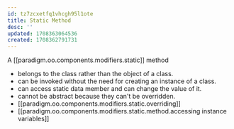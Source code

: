 ```yaml
---
id: tz7zcxetfq1vhcgh95l1ote
title: Static Method
desc: ''
updated: 1708363064536
created: 1708362791731
---
```



A [[paradigm.oo.components.modifiers.static]] method

- belongs to the class rather than the object of a class.
- can be invoked without the need for creating an instance of a class.
- can access static data member and can change the value of it.
- cannot be abstract because they can't be overridden.
- [[paradigm.oo.components.modifiers.static.overriding]]
- [[paradigm.oo.components.modifiers.static.method.accessing instance variables]]
